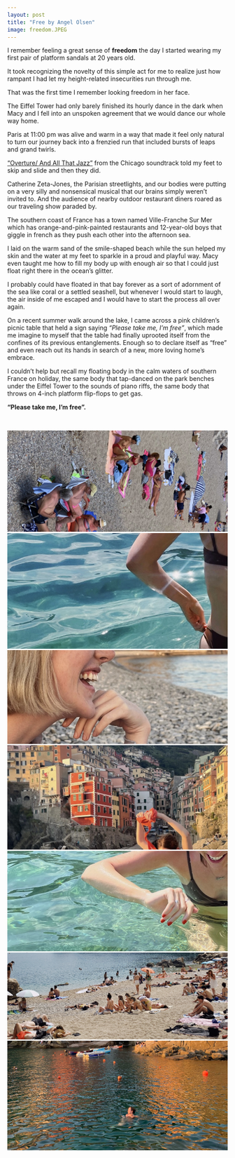```yaml
---
layout: post
title: "Free by Angel Olsen"
image: freedom.JPEG
---
```


I remember feeling a great sense of **freedom** the day I started wearing my first pair of platform sandals at 20 years old. 

It took recognizing the novelty of this simple act for me to realize just how rampant I had let my height-related insecurities run through me. 

That was the first time I remember looking freedom in her face. 


The Eiffel Tower had only barely finished its hourly dance in the dark when Macy and I fell into an unspoken agreement that we would dance our whole way home. 

Paris at 11:00 pm was alive and warm in a way that made it feel only natural to turn our journey back into a frenzied run that included bursts of leaps and grand twirls. 

[“Overture/ And All That Jazz”](https://open.spotify.com/track/3cGmUgp7hF5Eb8NyuEmtCA?si=3b5875949fe541a3) from the Chicago soundtrack told my feet to skip and slide and then they did. 

Catherine Zeta-Jones, the Parisian streetlights, and our bodies were putting on a very silly and nonsensical musical that our brains simply weren’t invited to. And the audience of nearby outdoor restaurant diners roared as our traveling show paraded by.


The southern coast of France has a town named Ville-Franche Sur Mer which has orange-and-pink-painted restaurants and 12-year-old boys that giggle in french as they push each other into the afternoon sea. 

I laid on the warm sand of the smile-shaped beach while the sun helped my skin and the water at my feet to sparkle in a proud and playful way. Macy even taught me how to fill my body up with enough air so that I could just float right there in the ocean’s glitter. 

I probably could have floated in that bay forever as a sort of adornment of the sea like coral or a settled seashell, but whenever I would start to laugh, the air inside of me escaped and I would have to start the process all over again.

On a recent summer walk around the lake, I came across a pink children’s picnic table that held a sign saying _“Please take me, I’m free”_, which made me imagine to myself that the table had finally uprooted itself from the confines of its previous entanglements. Enough so to declare itself as “free” and even reach out its hands in search of a new, more loving home’s embrace. 

I couldn’t help but recall my floating body in the calm waters of southern France on holiday, the same body that tap-danced on the park benches under the Eiffel Tower to the sounds of piano riffs, the same body that throws on 4-inch platform flip-flops to get gas. 

**“Please take me, I’m free”.**

<br/>

![Old Women Wear Bikinis](https://raw.githubusercontent.com/sophieggee/fkagrace/gh-pages/assets/img/july/boobs.jpg "Old Women Wear Bikinis")
![Ocean Glitter](https://raw.githubusercontent.com/sophieggee/fkagrace/gh-pages/assets/img/july/glitter.jpg "Ocean Glitter")
![Macy Laughs](https://raw.githubusercontent.com/sophieggee/fkagrace/gh-pages/assets/img/july/macy-smiling.jpg "Macy Laughs")
![Take Off Your Shirt When You Can](https://raw.githubusercontent.com/sophieggee/fkagrace/gh-pages/assets/img/july/shirt-off.jpg "Take Off Your Shirt When You Can")
![I Laugh](https://raw.githubusercontent.com/sophieggee/fkagrace/gh-pages/assets/img/july/smile.jpg "I Laugh")
![More Beach](https://raw.githubusercontent.com/sophieggee/fkagrace/gh-pages/assets/img/july/beach-1.jpg "More Beach")
![Wade in the Water](https://raw.githubusercontent.com/sophieggee/fkagrace/gh-pages/assets/img/july/water-wading.JPG "Wade in the Water")